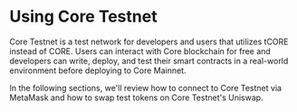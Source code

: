# Using Core Testnet

Core Testnet is a test network for developers and users that utilizes tCORE instead of CORE. Users can interact with Core blockchain for free and developers can write, deploy, and test their smart contracts in a real-world environment before deploying to Core Mainnet.

In the following sections, we'll review how to connect to Core Testnet via MetaMask and how to swap test tokens on Core Testnet's Uniswap.
